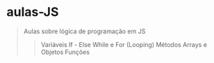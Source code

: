 # aulas-JS

> Aulas sobre lógica de programação em JS
>> Variáveis
>> If - Else
>> While e For (Looping)
>> Métodos
>> Arrays e Objetos
>> Funções